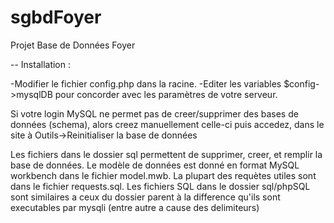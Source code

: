 sgbdFoyer
=========

Projet Base de Données Foyer

-- Installation :
 
-Modifier le fichier config.php dans la racine.
-Editer les variables $config->mysqlDB pour concorder avec les paramètres de votre serveur.

Si votre login MySQL ne permet pas de creer/supprimer des bases de données (schema), alors creez manuellement celle-ci puis accedez, dans le site à Outils->Reinitialiser la base de données

Les fichiers dans le dossier sql permettent de supprimer, creer, et remplir la base de données. 
Le modèle de données est donné en format MySQL workbench dans le fichier model.mwb.
La plupart des requètes utiles sont dans le fichier requests.sql.
Les fichiers SQL dans le dossier sql/phpSQL sont similaires a ceux du dossier parent à la difference qu'ils sont executables par mysqli (entre autre a cause des delimiteurs)
